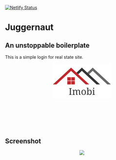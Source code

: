 [![Netlify Status](https://api.netlify.com/api/v1/badges/7cdc05a8-9023-4af3-8f04-4b8b63ec51f3/deploy-status)](https://app.netlify.com/sites/juggernaut/deploys)

# Juggernaut

## An unstoppable boilerplate

This is a simple login for real state site.

<p align="center" style="margin: 0 auto 40px; height: 200px">
	<img src="src/assets/images/logo.jpeg" />
</p>

## Screenshot

<p align="center">
	<img src="src/assets/images/screenshot.jpeg" />
</p>

